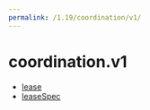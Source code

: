 ```yaml
---
permalink: /1.19/coordination/v1/
---
```


# coordination.v1



* [lease](lease.md)
* [leaseSpec](leaseSpec.md)